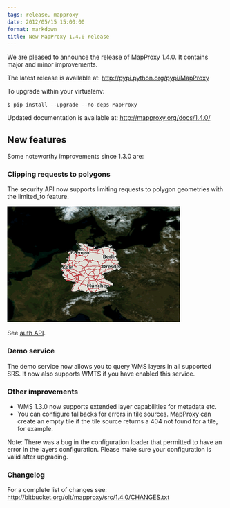 ```yaml
---
tags: release, mapproxy
date: 2012/05/15 15:00:00
format: markdown
title: New MapProxy 1.4.0 release
---
```


We are pleased to announce the release of MapProxy 1.4.0. It
contains major and minor improvements.

The latest release is available at: <http://pypi.python.org/pypi/MapProxy>

To upgrade within your virtualenv:

    $ pip install --upgrade --no-deps MapProxy

Updated documentation is available at: <http://mapproxy.org/docs/1.4.0/>

## New features

Some noteworthy improvements since 1.3.0 are:


### Clipping requests to polygons

The security API now supports limiting requests to polygon geometries
with the limited_to feature.

![Request clipping](/static/img/auth_limited_to.png)

See [auth API](http://mapproxy.org/docs/nightly/auth.html#limited-to).

### Demo service

The demo service now allows you to query WMS layers in all supported SRS.
It now also supports WMTS if you have enabled this service.


### Other improvements

- WMS 1.3.0 now supports extended layer capabilities for metadata etc.
- You can configure fallbacks for errors in tile sources. MapProxy can
 create an empty tile if the tile source returns a 404 not found for
 a tile, for example.

Note:
There was a bug in the configuration loader that permitted to have an
error in the layers configuration. Please make sure your configuration is
valid after upgrading.


### Changelog

For a complete list of changes see:
<http://bitbucket.org/olt/mapproxy/src/1.4.0/CHANGES.txt>
